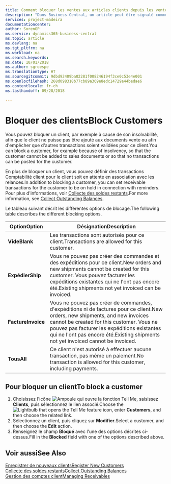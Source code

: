 ```yaml
---
title: Comment bloquer les ventes aux articles clients depuis les ventes ou les achats
description: "Dans Business Central, un article peut être signalé comme bloqué pour la vente, bloqué pour l'achat ou bloqué dans tous les cas."
services: project-madeira
documentationcenter: 
author: SorenGP
ms.service: dynamics365-business-central
ms.topic: article
ms.devlang: na
ms.tgt_pltfrm: na
ms.workload: na
ms.search.keywords: 
ms.date: 10/01/2018
ms.author: sgroespe
ms.translationtype: HT
ms.sourcegitcommit: 9dbd92409ba02281f008246194f3ce0c53e4e001
ms.openlocfilehash: 268d098318b77cb89a369e8edc14729a44bedae6
ms.contentlocale: fr-ch
ms.lasthandoff: 09/28/2018

---
```

# <a name="block-customers"></a><span data-ttu-id="926fb-103">Bloquer des clients</span><span class="sxs-lookup"><span data-stu-id="926fb-103">Block Customers</span></span>
<span data-ttu-id="926fb-104">Vous pouvez bloquer un client, par exemple à cause de son insolvabilité, afin que le client ne puisse pas être ajouté aux documents vente ou afin d'empêcher que d'autres transactions soient validées pour ce client.</span><span class="sxs-lookup"><span data-stu-id="926fb-104">You can block a customer, for example because of insolvency, so that the customer cannot be added to sales documents or so that no transactions can be posted for the customer.</span></span>

<span data-ttu-id="926fb-105">En plus de bloquer un client, vous pouvez définir des transactions Comptabilité client pour le client soit en attente en association avec les relances.</span><span class="sxs-lookup"><span data-stu-id="926fb-105">In addition to blocking a customer, you can set receivable transactions for the customer to be on hold in connection with reminders.</span></span> <span data-ttu-id="926fb-106">Pour plus d'informations, voir [Collecte des soldes restants](receivables-collect-outstanding-balances.md).</span><span class="sxs-lookup"><span data-stu-id="926fb-106">For more information, see [Collect Outstanding Balances](receivables-collect-outstanding-balances.md).</span></span>   

<span data-ttu-id="926fb-107">Le tableau suivant décrit les différentes options de blocage.</span><span class="sxs-lookup"><span data-stu-id="926fb-107">The following table describes the different blocking options.</span></span>  

|<span data-ttu-id="926fb-108">Option</span><span class="sxs-lookup"><span data-stu-id="926fb-108">Option</span></span>|<span data-ttu-id="926fb-109">Désignation</span><span class="sxs-lookup"><span data-stu-id="926fb-109">Description</span></span>|  
|--------------------|------------|  
|<span data-ttu-id="926fb-110">**Vide**</span><span class="sxs-lookup"><span data-stu-id="926fb-110">**Blank**</span></span>|<span data-ttu-id="926fb-111">Les transactions sont autorisés pour ce client.</span><span class="sxs-lookup"><span data-stu-id="926fb-111">Transactions are allowed for this customer.</span></span>|
|<span data-ttu-id="926fb-112">**Expédier**</span><span class="sxs-lookup"><span data-stu-id="926fb-112">**Ship**</span></span>|<span data-ttu-id="926fb-113">Vous ne pouvez pas créer des commandes et des expéditions pour ce client.</span><span class="sxs-lookup"><span data-stu-id="926fb-113">New orders and new shipments cannot be created for this customer.</span></span> <span data-ttu-id="926fb-114">Vous pouvez facturer les expéditions existantes qui ne l'ont pas encore été.</span><span class="sxs-lookup"><span data-stu-id="926fb-114">Existing shipments not yet invoiced can be invoiced.</span></span>|  
|<span data-ttu-id="926fb-115">**Facture**</span><span class="sxs-lookup"><span data-stu-id="926fb-115">**Invoice**</span></span>|<span data-ttu-id="926fb-116">Vous ne pouvez pas créer de commandes, d'expéditions ni de factures pour ce client.</span><span class="sxs-lookup"><span data-stu-id="926fb-116">New orders, new shipments, and new invoices cannot be created for this customer.</span></span> <span data-ttu-id="926fb-117">Vous ne pouvez pas facturer les expéditions existantes qui ne l'ont pas encore été.</span><span class="sxs-lookup"><span data-stu-id="926fb-117">Existing shipments not yet invoiced cannot be invoiced.</span></span>|  
|<span data-ttu-id="926fb-118">**Tous**</span><span class="sxs-lookup"><span data-stu-id="926fb-118">**All**</span></span>|<span data-ttu-id="926fb-119">Ce client n'est autorisé à effectuer aucune transaction, pas même un paiement.</span><span class="sxs-lookup"><span data-stu-id="926fb-119">No transaction is allowed for this customer, including payments.</span></span>|  

## <a name="to-block-a-customer"></a><span data-ttu-id="926fb-120">Pour bloquer un client</span><span class="sxs-lookup"><span data-stu-id="926fb-120">To block a customer</span></span>  
1. <span data-ttu-id="926fb-121">Choisissez l'icône ![Ampoule qui ouvre la fonction Tell Me](media/ui-search/search_small.png "Dites-moi ce que vous voulez faire"), saisissez **Clients**, puis sélectionnez le lien associé.</span><span class="sxs-lookup"><span data-stu-id="926fb-121">Choose the ![Lightbulb that opens the Tell Me feature](media/ui-search/search_small.png "Tell me what you want to do") icon, enter **Customers**, and then choose the related link.</span></span>
2. <span data-ttu-id="926fb-122">Sélectionnez un client, puis cliquez sur **Modifier**.</span><span class="sxs-lookup"><span data-stu-id="926fb-122">Select a customer, and then choose the **Edit** action.</span></span>
3. <span data-ttu-id="926fb-123">Renseignez le champ **Bloqué** avec l'une des options décrites ci-dessus.</span><span class="sxs-lookup"><span data-stu-id="926fb-123">Fill in the **Blocked** field with one of the options described above.</span></span>

## <a name="see-also"></a><span data-ttu-id="926fb-124">Voir aussi</span><span class="sxs-lookup"><span data-stu-id="926fb-124">See Also</span></span>  
[<span data-ttu-id="926fb-125">Enregistrer de nouveaux clients</span><span class="sxs-lookup"><span data-stu-id="926fb-125">Register New Customers</span></span>](sales-how-register-new-customers.md)  
[<span data-ttu-id="926fb-126">Collecte des soldes restants</span><span class="sxs-lookup"><span data-stu-id="926fb-126">Collect Outstanding Balances</span></span>](receivables-collect-outstanding-balances.md)  
[<span data-ttu-id="926fb-127">Gestion des comptes client</span><span class="sxs-lookup"><span data-stu-id="926fb-127">Managing Receivables</span></span>](receivables-manage-receivables.md)  

